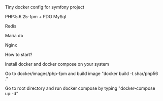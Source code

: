 Tiny docker config for symfony project

PHP:5.6.25-fpm + PDO MySql

Redis

Maria db

Nginx

How to start?

Install docker and docker compose on your system

Go to docker/images/php-fpm and build image "docker build -t shar/php56 ."

Go to root directory and run docker compose by typing "docker-compose up -d"
